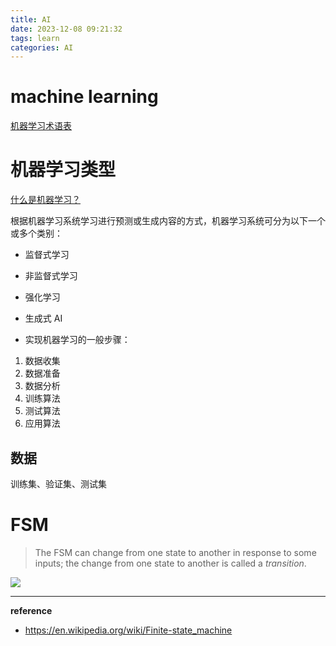 ```yaml
---
title: AI
date: 2023-12-08 09:21:32
tags: learn
categories: AI
---
```


# machine learning

[机器学习术语表](https://developers.google.com/machine-learning/glossary/fundamentals?hl=zh-cn)

# 机器学习类型

[什么是机器学习？](https://developers.google.com/machine-learning/intro-to-ml/what-is-ml?hl=zh-cn)

根据机器学习系统学习进行预测或生成内容的方式，机器学习系统可分为以下一个或多个类别：

- 监督式学习
- 非监督式学习
- 强化学习
- 生成式 AI



- 实现机器学习的一般步骤：

1. 数据收集
2. 数据准备
3. 数据分析
4. 训练算法
5. 测试算法
6. 应用算法



## 数据

训练集、验证集、测试集

# FSM

> The FSM can change from one state to another in response to some inputs; the change from one state to another is called a *transition*.

![](./images/fsm/Automata_theory.png)



---

**reference**

- https://en.wikipedia.org/wiki/Finite-state_machine